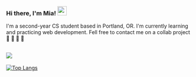 ### Hi there, I'm Mia! <img src="https://raw.githubusercontent.com/MartinHeinz/MartinHeinz/master/wave.gif" width="25px"> 


I'm a second-year CS student based in Portland, OR. I'm currently learning and practicing web development. Fell free to contact me on a collab project :construction_worker: :construction_worker: :wrench: :hammer:

![](https://komarev.com/ghpvc/?username=mia-7-7&color=green)
---

<!--🧰 Toolbox


---
-->

<!-- <img src="https://img.shields.io/badge/-ReactJs-61DAFB"> -->

<!-- ### &#x1f4c8; My GitHub Stats -->
<!-- <img align="left" width="52%" src="https://github-readme-stats.vercel.app/api?username=mia-7-7&show_icons=true&theme=tokyonight"> -->

[![Top Langs](https://github-readme-stats.vercel.app/api/top-langs/?username=mia-7-7&layout=compact&theme=blueberry)](https://github.com/anuraghazra/github-readme-stats)



<!--
**mia-7-7/mia-7-7** is a ✨ _special_ ✨ repository because its `README.md` (this file) appears on your GitHub profile.

Here are some ideas to get you started:

- 🔭 I’m currently working on ...
- 🌱 I’m currently learning ...
- 👯 I’m looking to collaborate on ...
- 🤔 I’m looking for help with ...
- 💬 Ask me about ...
- 📫 How to reach me: ...
- 😄 Pronouns: ...
- ⚡ Fun fact: ...
-->

